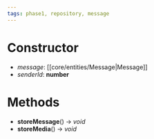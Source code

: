 ```yaml
---
tags: phase1, repository, message
---
```

# Constructor
- *message*: [[core/entities/Message|Message]]
- *senderId*: **number**

# Methods
- **storeMessage**() -> *void*
- **storeMedia**() -> *void*